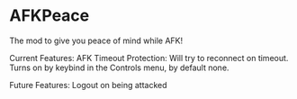 # AFKPeace

The mod to give you peace of mind while AFK!

Current Features:
AFK Timeout Protection:  Will try to reconnect on timeout.  Turns on by keybind in the Controls menu, by default none.

Future Features:
Logout on being attacked
